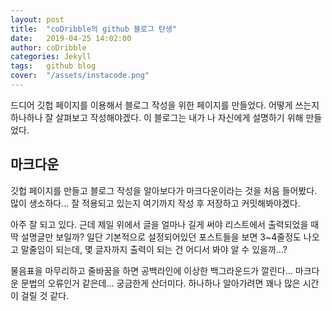 ```yaml
---
layout:	post
title:	"coDribble의 github 블로그 탄생"
date:	2019-04-25 14:02:00
author:	coDribble
categories:	Jekyll
tags:	github blog
cover:	"/assets/instacode.png"
---
```


드디어 깃헙 페이지를 이용해서 블로그 작성을 위한 페이지를 만들었다. 어떻게 쓰는지 하나하나 잘 살펴보고 작성해야겠다. 이 블로그는 내가 나 자신에게 설명하기 위해 만들었다.

## 마크다운

깃헙 페이지를 만들고 블로그 작성을 알아보다가 마크다운이라는 것을 처음 들어봤다. 많이 생소하다... 잘 적용되고 있는지 여기까지 작성 후 저장하고 커밋해봐야겠다.

아주 잘 되고 있다. 근데 제일 위에서 글을 얼마나 길게 써야 리스트에서 출력되었을 때 딱 설명글만 보일까? 일단 기본적으로 설정되어있던 포스트들을 보면 3~4줄정도 나오고 말줄임이 되는데, 몇 글자까지 출력이 되는 건 어디서 봐야 알 수 있을까...?

물음표을 마무리하고 줄바꿈을 하면 공백라인에 이상한 백그라운드가 깔린다... 마크다운 문법의 오류인거 같은데... 궁금한게 산더미다. 하나하나 알아가려면 꽤나 많은 시간이 걸릴 것 같다.